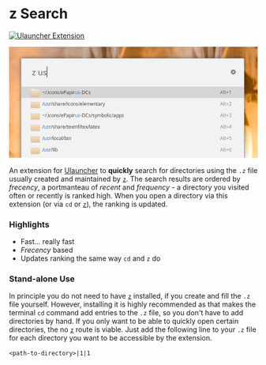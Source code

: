 # z Search

[![Ulauncher Extension](https://img.shields.io/badge/Ulauncher-Extension-green.svg?style=for-the-badge)](https://ext.ulauncher.io/-/github-brpaz-ulauncher-file-search)

![zsearch-demo.png](images/zsearch-demo.png "zsearch-demo.png")

An extension for [Ulauncher](https://ulauncher.io) to **quickly** search for directories using the `.z` file usually created and maintained by [`z`](https://github.com/rupa/z). The search results are ordered by *frecency*, a portmanteau of *recent* and *frequency* - a directory you visited often or recently is ranked high. When you open a directory via this extension (or via `cd` or [`z`](https://github.com/rupa/z)), the ranking is updated.

### Highlights
- Fast... really fast
- *Frecency* based
- Updates ranking the same way `cd` and `z` do

### Stand-alone Use
In principle you do not need to have [`z`](https://github.com/rupa/z) installed, if you create and fill the `.z` file yourself. However, installing it is highly recommended as that makes the terminal `cd` command add entries to the `.z` file, so you don't have to add directories by hand. If you only want to be able to quickly open certain directories, the no [`z`](https://github.com/rupa/z) route is viable. Just add the following line to your `.z` file for each directory you want to be accessible by the extension.
```
<path-to-directory>|1|1
```

